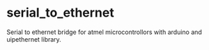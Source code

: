 serial_to_ethernet
==================

Serial to ethernet bridge for atmel microcontrollors with arduino and uipethernet library.
